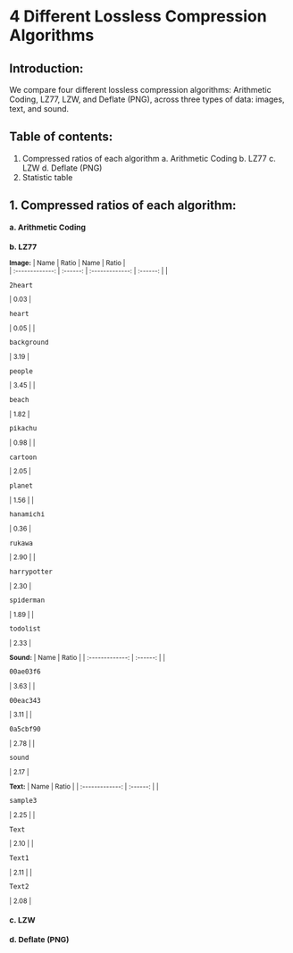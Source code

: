 # 4 Different Lossless Compression Algorithms

## Introduction:
We compare four different lossless compression algorithms: Arithmetic Coding, LZ77, LZW, and Deflate (PNG), across three types of data: images, text, and sound.

## Table of contents:
1. Compressed ratios of each algorithm
  a.  Arithmetic Coding
  b.  LZ77
  c.  LZW
  d.  Deflate (PNG)
2.  Statistic table

## 1. Compressed ratios of each algorithm:
<sub> 

### a. Arithmetic Coding



### b. LZ77
**Image:**
|       Name      |   Ratio   |       Name      |   Ratio   |                    
| :-------------: | :------: | :-------------: | :------: |
| <pre>2heart</pre> |   0.03   | <pre>heart</pre> |   0.05   |
| <pre>background</pre> |   3.19   | <pre>people</pre> |   3.45   |
| <pre>beach</pre> |   1.82   | <pre>pikachu</pre> |   0.98   |
| <pre>cartoon</pre> |   2.05   | <pre>planet</pre> |   1.56   |
| <pre>hanamichi</pre> |   0.36   | <pre>rukawa</pre> |   2.90   |
| <pre>harrypotter</pre> |   2.30   | <pre>spiderman</pre> |   1.89   |
| <pre>todolist</pre> |   2.33   |

**Sound:**
|      Name       |   Ratio   |
| :-------------: | :------: |
| <pre>00ae03f6</pre> |   3.63   |
| <pre>00eac343</pre> |   3.11   |
| <pre>0a5cbf90</pre> |   2.78   |
| <pre>sound</pre> |    2.17    |

**Text:**
|      Name       |   Ratio   |
| :-------------: | :------: |
| <pre>sample3</pre> |   2.25   |
| <pre>Text</pre> |   2.10   |
| <pre>Text1</pre> |   2.11   |
| <pre>Text2</pre> |   2.08   |



  
### c. LZW




### d. Deflate (PNG)

</sub>
